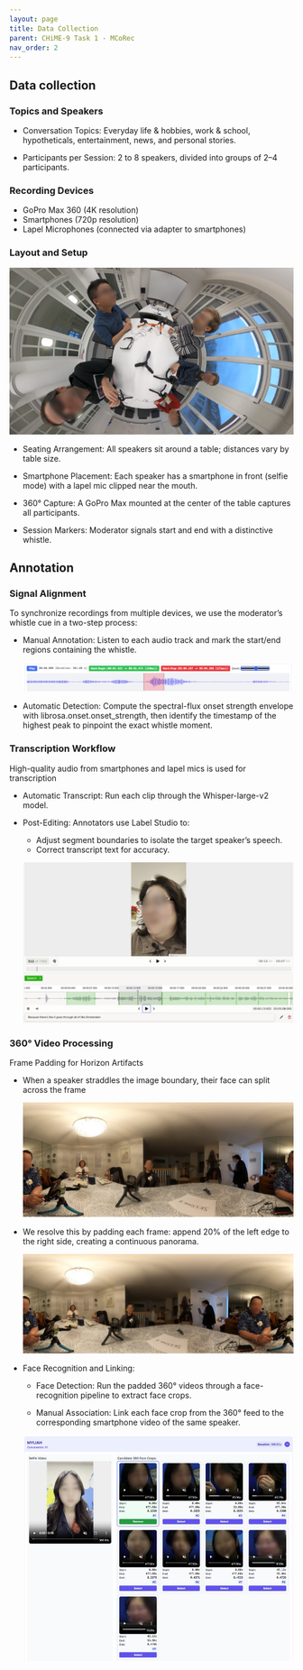 ```yaml
---
layout: page
title: Data Collection
parent: CHiME-9 Task 1 - MCoRec
nav_order: 2
---
```


## Data collection

### Topics and Speakers

- Conversation Topics: Everyday life & hobbies, work & school, hypotheticals, entertainment, news, and personal stories.

- Participants per Session: 2 to 8 speakers, divided into groups of 2–4 participants.

### Recording Devices

- GoPro Max 360 (4K resolution)
- Smartphones (720p resolution)
- Lapel Microphones (connected via adapter to smartphones)

### Layout and Setup

![](images/setting.png)

- Seating Arrangement: All speakers sit around a table; distances vary by table size.

- Smartphone Placement: Each speaker has a smartphone in front (selfie mode) with a lapel mic clipped near the mouth.

- 360° Capture: A GoPro Max mounted at the center of the table captures all participants.

- Session Markers: Moderator signals start and end with a distinctive whistle.


## Annotation

### Signal Alignment

To synchronize recordings from multiple devices, we use the moderator’s whistle cue in a two-step process:

- Manual Annotation: Listen to each audio track and mark the start/end regions containing the whistle.

    ![](images/align.png)

- Automatic Detection: Compute the spectral-flux onset strength envelope with librosa.onset.onset_strength, then identify the timestamp of the highest peak to pinpoint the exact whistle moment.

### Transcription Workflow

High-quality audio from smartphones and lapel mics is used for transcription

- Automatic Transcript: Run each clip through the Whisper-large-v2 model.

- Post-Editing: Annotators use Label Studio to:
    - Adjust segment boundaries to isolate the target speaker’s speech.
    - Correct transcript text for accuracy.

    ![](images/anno_transcript.png)

### 360° Video Processing

Frame Padding for Horizon Artifacts

- When a speaker straddles the image boundary, their face can split across the frame

    ![](images/origin_360.png)

- We resolve this by padding each frame: append 20% of the left edge to the right side, creating a continuous panorama.

    ![](images/padding_360.png)


- Face Recognition and Linking:
    - Face Detection: Run the padded 360° videos through a face-recognition pipeline to extract face crops.

    - Manual Association: Link each face crop from the 360° feed to the corresponding smartphone video of the same speaker.

    ![](images/face_linking.png)



